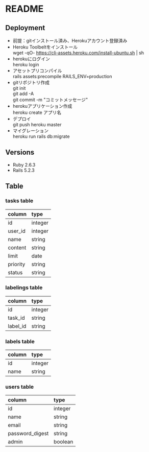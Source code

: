 # README

## Deployment
- 前提：gitインストール済み、Herokuアカウント登録済み
- Heroku Toolbeltをインストール  
wget -qO- https://cli-assets.heroku.com/install-ubuntu.sh | sh
- herokuにログイン  
heroku login
- アセットプリコンパイル  
rails assets:precompile RAILS_ENV=production
- gitリポジトリ作成  
git init  
git add -A  
git commit -m "コミットメッセージ"  
- herokuアプリケーション作成  
heroku create アプリ名  
- デプロイ  
git push heroku master
- マイグレーション  
heroku run rails db:migrate

## Versions
- Ruby 2.6.3 
- Rails 5.2.3

## Table
### tasks table
|column|type|
|:--|:--|
|id|integer|
|user_id|integer|
|name|string|
|content|string|
|limit|date|
|priority|string|
|status|string|

### labelings table
|column|type|
|:--|:--|
|id|integer|
|task_id|string|
|label_id|string|

### labels table
|column|type|
|:--|:--|
|id|integer|
|name|string|

### users table
|column|type|
|:--|:--|
|id|integer|
|name|string|
|email|string|
|password_digest|string|
|admin|boolean|
